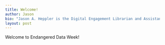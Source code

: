 ```yaml
---
title: Welcome!
author: Jason
bio: "Jason A. Heppler is the Digital Engagement Librarian and Assistant Professor of History at the University of Nebraska at Omaha and a Researcher with Stanford University's Spatial History Project."
layout: post
---
```


Welcome to Endangered Data Week!
